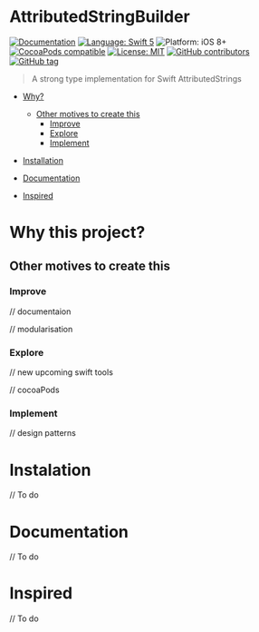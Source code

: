 # AttributedStringBuilder
[![Documentation](https://img.shields.io/badge/Read_the-Docs-67ad5c.svg)]()
[![Language: Swift 5](https://img.shields.io/badge/language-swift%205-f48041.svg?style=flat)](https://developer.apple.com/swift)
![Platform: iOS 8+](https://img.shields.io/badge/platform-iOS%20|%20tvOS-blue.svg?style=flat)
[![CocoaPods compatible](https://img.shields.io/badge/Cocoapods-compatible-4BC51D.svg?style=flat)](https://cocoapods.org/pods/AttributedStringBuilder)
[![License: MIT](http://img.shields.io/badge/license-MIT-lightgrey.svg?style=flat)](https://github.com/pedroseruca/AttributedStringBuilder/blob/main/LICENSE)
[![GitHub contributors](https://img.shields.io/github/contributors/pedroseruca/AttributedStringBuilder)](https://github.com/pedroseruca/AttributedStringBuilder/graphs/contributors)
[![GitHub tag](https://img.shields.io/github/release/pedroseruca/AttributedStringBuilder)](https://github.com/pedroseruca/AttributedStringBuilder/releases)

> A strong type implementation for Swift AttributedStrings

- [Why?](#why-this-project)
    - [Other motives to create this](#other-motives-to-create-this)
        - [Improve](#improve)
        - [Explore](#Explore)
        - [Implement](#Implement)

- [Installation](#installation)

- [Documentation](#documentation)

- [Inspired](#inspired)

# Why this project?


## Other motives to create this

### Improve
// documentaion

// modularisation

### Explore
// new upcoming swift tools

// cocoaPods

### Implement
// design patterns

# Instalation
// To do

# Documentation
// To do

# Inspired
// To do
